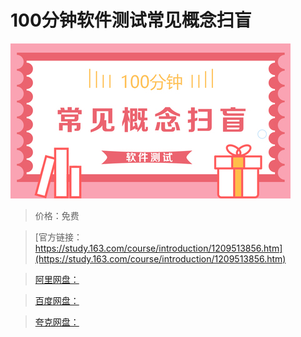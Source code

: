 # 100分钟软件测试常见概念扫盲

![img](../../../assets/study163/free/cce072fc47604ea3b7a6105506c5dc49.jpg)

> 价格：免费

> [官方链接：https://study.163.com/course/introduction/1209513856.htm](https://study.163.com/course/introduction/1209513856.htm)

> [阿里网盘：]()

> [百度网盘：]()

> [夸克网盘：]()
